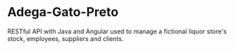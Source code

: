 # Adega-Gato-Preto

RESTful API with Java and Angular used to manage a fictional liquor store's stock, employees, suppliers and clients.
